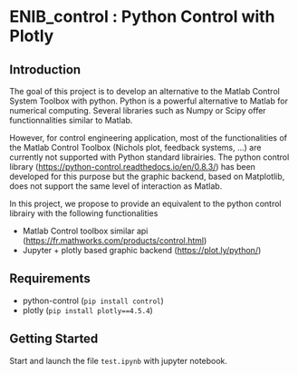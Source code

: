 # ENIB_control : Python Control with Plotly

## Introduction

The goal of this project is to develop an alternative to the Matlab Control System Toolbox with python. Python is a powerful alternative to Matlab for numerical computing. Several libraries such as Numpy or Scipy offer functionnalities similar to Matlab.

However, for control engineering application, most of the functionalities of the Matlab Control Toolbox (Nichols plot, feedback systems, ...) are currently not supported with Python standard librairies. The python control library (https://python-control.readthedocs.io/en/0.8.3/) has been developed for this purpose but the graphic backend, based on Matplotlib, does not support the same level of interaction as Matlab.

In this project, we propose to provide an equivalent to the python control librairy with the following functionalities

* Matlab Control toolbox similar api (https://fr.mathworks.com/products/control.html)
* Jupyter  + plotly based graphic backend (https://plot.ly/python/)

## Requirements

* python-control (`pip install control`)
* plotly (`pip install plotly==4.5.4`)

## Getting Started

Start and launch the file `test.ipynb` with jupyter notebook.
